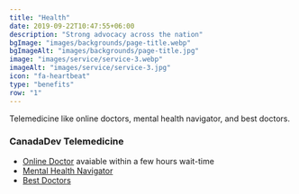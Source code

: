 ```yaml
---
title: "Health"
date: 2019-09-22T10:47:55+06:00
description: "Strong advocacy across the nation"
bgImage: "images/backgrounds/page-title.webp"
bgImageAlt: "images/backgrounds/page-title.jpg"
image: "images/service/service-3.webp"
imageAlt: "images/service/service-3.jpg"
icon: "fa-heartbeat"
type: "benefits"
row: "1"
---
```


Telemedicine like online doctors, mental health navigator, and best doctors.


### CanadaDev Telemedicine

* [Online Doctor](/pdfs/online_doctor.pdf) avaiable within a few hours wait-time
* [Mental Health Navigator](/pdfs/mental_health.pdf)
* [Best Doctors](/pdfs/best_doctors.pdf)
